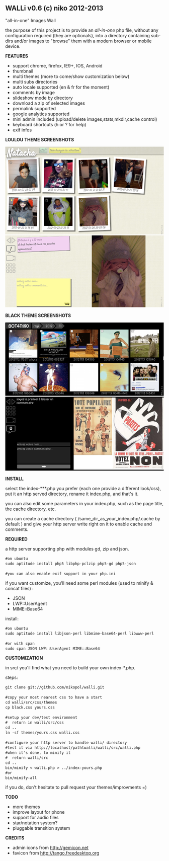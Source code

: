 WALLi v0.6 (c) niko 2012-2013
-----------------------------
"all-in-one" Images Wall

the purpose of this project is to provide an *all-in-one* php file, without any 
configuration required (they are optionals), into a directory containing 
sub-dirs and/or images to "browse" them with a modern browser or mobile 
device.

**FEATURES**

  - support chrome, firefox, IE9+, IOS, Android
  - thumbnail
  - multi themes (more to come/show customization below)
  - multi subs directories
  - auto locale supported (en & fr for the moment)
  - comments by image
  - slideshow mode by directory
  - download a zip of selected images
  - permalink supported
  - google analytics supported
  - mini admin included (upload/delete images,stats,mkdir,cache control)
  - keyboard shortcuts (h or ? for help)
  - exif infos

**LOULOU THEME SCREENSHOTS**

![screenshot](https://github.com/nikopol/walli/blob/master/screenshots/loulou-thumb.png?raw=true "thumbnail in loulou theme")
![screenshot](https://github.com/nikopol/walli/blob/master/screenshots/loulou-zoom.png?raw=true "zoom with comments panel in loulou theme")

**BLACK THEME SCREENSHOTS**

![screenshot](https://github.com/nikopol/walli/blob/master/screenshots/black-thumb.png?raw=true "thumbnail in black theme")
![screenshot](https://github.com/nikopol/walli/blob/master/screenshots/black-zoom.png?raw=true "zoom with comments panel in black theme")


**INSTALL**

select the index-***.php you prefer (each one provide a different look/css), 
put it an http served directory, rename it index.php, and that's it.  
  
you can also edit some parameters in your index.php, such as the page title, 
the cache directory, etc.  
  
you can create a cache directory ( /same_dir_as_your_index.php/.cache by 
default ) and give your http server write right on it to enable cache and 
comments.

**REQUIRED**

a http server supporting php with modules gd, zip and json.  

	#on ubuntu
	sudo aptitude install php5 libphp-pclzip php5-gd php5-json

	#you can also enable exif support in your php.ini


if you want customize, you'll need some perl modules (used to minify & concat
files) :
  - JSON
  - LWP::UserAgent
  - MIME::Base64

install:

	#on ubuntu
	sudo aptitude install libjson-perl libmime-base64-perl libwww-perl

	#or with cpan
	sudo cpan JSON LWP::UserAgent MIME::Base64

**CUSTOMIZATION**

in src/ you'll find what you need to build your own
index-*.php.

steps:

	git clone git://github.com/nikopol/walli.git

	#copy your most nearest css to have a start
	cd walli/src/css/themes
	cp black.css yours.css
	
	#setup your dev/test environment
	#  return in walli/src/css
	cd ..
	ln -sf themes/yours.css walli.css

	#configure your http server to handle walli/ directory
	#test it via http://localhost/pathtwalli/walli/src/walli.php
	#when it's done, to minify it
	#  return walli/src
	cd ..
	bin/minify < walli.php > ../index-yours.php
	#or
	bin/minify-all

if you do, don't hesitate to pull request your themes/improvments =)

**TODO**

  - more themes
  - improve layout for phone
  - support for audio files
  - star/notation system?
  - pluggable transition system

**CREDITS**

  * admin icons from http://gemicon.net
  * favicon from http://tango.freedesktop.org